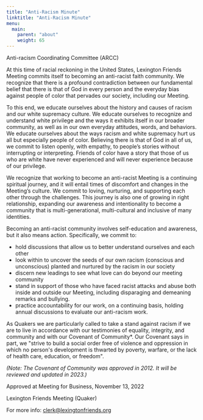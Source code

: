 ```yaml
---
title: "Anti-Racism Minute"
linktitle: "Anti-Racism Minute"
menu:
  main:
    parent: "about"
    weight: 65
---
```



Anti-racism Coordinating Committee (ARCC)

At this time of racial reckoning in the United States, Lexington Friends
Meeting commits itself to becoming an anti-racist faith community. We recognize
that there is a profound contradiction between our fundamental belief that
there is that of God in every person and the everyday bias against people of
color that pervades our society, including our Meeting. 

To this end, we educate ourselves about the history and causes of racism and
our white supremacy culture. We educate ourselves to recognize and understand
white privilege and the ways it exhibits itself in our broader community, as
well as in our own everyday attitudes, words, and behaviors. We educate
ourselves about the ways racism and white supremacy hurt us all but especially
people of color. Believing there is that of God in all of us, we commit to
listen openly, with empathy, to people’s stories without interrupting or
interpreting. Friends of color have a story that those of us who are white have
never experienced and will never experience because of our privilege. 

We recognize that working to become an anti-racist Meeting is a continuing
spiritual journey, and it will entail times of discomfort and changes in the
Meeting’s culture. We commit to loving, nurturing, and supporting each other
through the challenges. This journey is also one of growing in right
relationship, expanding our awareness and intentionality to become a community
that is multi-generational, multi-cultural and inclusive of many identities. 

Becoming an anti-racist community involves self-education and awareness, but it
also means action. Specifically, we commit to:
* hold discussions that allow us to better understand ourselves and each other 
* look within to uncover the seeds of our own racism (conscious and unconscious) 
planted and nurtured by the racism in our society 
* discern new leadings to see what love can do beyond our meeting community 
* stand in support of those who have faced racist attacks and abuse both inside and 
outside our Meeting, including disparaging and demeaning remarks and bullying. 
* practice accountability for our work, on a continuing basis, holding annual discussions 
to evaluate our anti-racism work. 

As Quakers we are particularly called to take a stand against racism if we are
to live in accordance with our testimonies of equality, integrity, and
community and with our Covenant of Community*. Our Covenant says in part, we
"strive to build a social order free of violence and oppression in which no
person's development is thwarted by poverty, warfare, or the lack of health
care, education, or freedom".

*(Note: The Covenant of Community was approved in 2012. It will be reviewed and updated in 2023.)*

Approved at Meeting for Business, November 13, 2022 

Lexington Friends Meeting (Quaker)

For more info: clerk@lexingtonfriends.org
